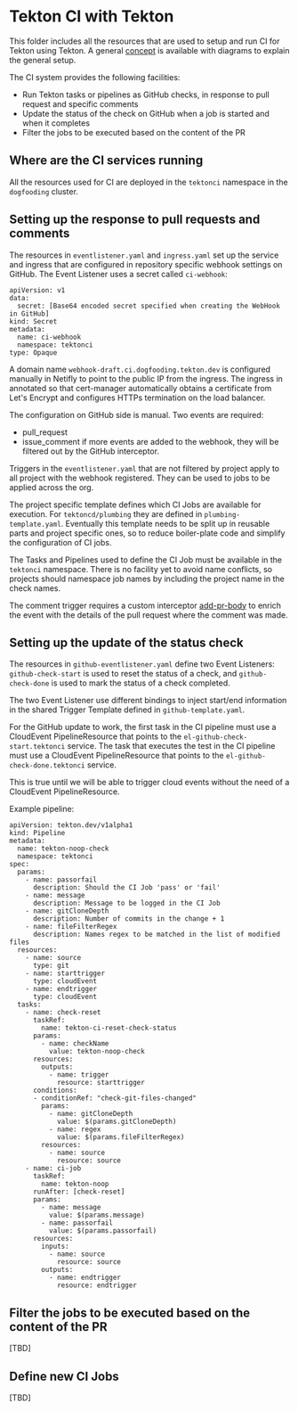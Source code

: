 # Tekton CI with Tekton

This folder includes all the resources that are used to setup and run CI for
Tekton using Tekton. A general [concept](docs/ci-concept.md) is available
with diagrams to explain the general setup.

The CI system provides the following facilities:
- Run Tekton tasks or pipelines as GitHub checks, in response to pull request
  and specific comments
- Update the status of the check on GitHub when a job is started and when it
  completes
- Filter the jobs to be executed based on the content of the PR


## Where are the CI services running

All the resources used for CI are deployed in the `tektonci` namespace in the
`dogfooding` cluster.


## Setting up the response to pull requests and comments

The resources in `eventlistener.yaml` and `ingress.yaml` set up the service and
ingress that are configured in repository specific webhook settings on GitHub.
The Event Listener uses a secret called `ci-webhook`:

```
apiVersion: v1
data:
  secret: [Base64 encoded secret specified when creating the WebHook in GitHub]
kind: Secret
metadata:
  name: ci-webhook
  namespace: tektonci
type: Opaque
```

A domain name `webhook-draft.ci.dogfooding.tekton.dev` is configured manually
in Netifly to point to the public IP from the ingress.
The ingress in annotated so that cert-manager automatically obtains a
certificate from Let's Encrypt and configures HTTPs termination on the load
balancer.

The configuration on GitHub side is manual. Two events are required:
- pull_request
- issue_comment
if more events are added to the webhook, they will be filtered out by the
GitHub interceptor.

Triggers in the `eventlistener.yaml` that are not filtered by project apply to
all project with the webhook registered. They can be used to jobs to be applied
across the org.

The project specific template defines which CI Jobs are available for execution.
For `tektoncd/plumbing` they are defined in `plumbing-template.yaml`.
Eventually this template needs to be split up in reusable parts and project
specific ones, so to reduce boiler-plate code and simplify the configuration of
CI jobs.

The Tasks and Pipelines used to define the CI Job must be available in the
`tektonci` namespace. There is no facility yet to avoid name conflicts, so
projects should namespace job names by including the project name in the check
names.

The comment trigger requires a custom interceptor
[add-pr-body](./interceptors/add-pr-body/README.md) to enrich the event with the
details of the pull request where the comment was made.


## Setting up the update of the status check

The resources in `github-eventlistener.yaml` define two Event Listeners:
`github-check-start` is used to reset the status of a check, and
`github-check-done` is used to mark the status of a check completed.

The two Event Listener use different bindings to inject start/end information
in the shared Trigger Template defined in `github-template.yaml`.

For the GitHub update to work, the first task in the CI pipeline must use a
CloudEvent PipelineResource that points to the `el-github-check-start.tektonci`
service. The task that executes the test in the CI pipeline must use a
CloudEvent PipelineResource that points to the `el-github-check-done.tektonci`
service.

This is true until we will be able to trigger cloud events without the need of
a CloudEvent PipelineResource.

Example pipeline:

```
apiVersion: tekton.dev/v1alpha1
kind: Pipeline
metadata:
  name: tekton-noop-check
  namespace: tektonci
spec:
  params:
    - name: passorfail
      description: Should the CI Job 'pass' or 'fail'
    - name: message
      description: Message to be logged in the CI Job
    - name: gitCloneDepth
      description: Number of commits in the change + 1
    - name: fileFilterRegex
      description: Names regex to be matched in the list of modified files
  resources:
    - name: source
      type: git
    - name: starttrigger
      type: cloudEvent
    - name: endtrigger
      type: cloudEvent
  tasks:
    - name: check-reset
      taskRef:
        name: tekton-ci-reset-check-status
      params:
        - name: checkName
          value: tekton-noop-check
      resources:
        outputs:
          - name: trigger
            resource: starttrigger
      conditions:
      - conditionRef: "check-git-files-changed"
        params:
          - name: gitCloneDepth
            value: $(params.gitCloneDepth)
          - name: regex
            value: $(params.fileFilterRegex)
        resources:
          - name: source
            resource: source
    - name: ci-job
      taskRef:
        name: tekton-noop
      runAfter: [check-reset]
      params:
        - name: message
          value: $(params.message)
        - name: passorfail
          value: $(params.passorfail)
      resources:
        inputs:
          - name: source
            resource: source
        outputs:
          - name: endtrigger
            resource: endtrigger
```

## Filter the jobs to be executed based on the content of the PR

[TBD]


## Define new CI Jobs

[TBD]
